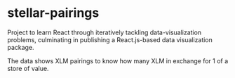 # stellar-pairings
Project to learn React through iteratively tackling data-visualization problems, culminating in publishing a React.js-based data visualization package.

The data shows XLM pairings to know how many XLM in exchange for 1 of a store of value.
